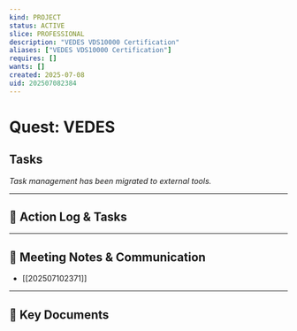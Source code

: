 ```yaml
---
kind: PROJECT
status: ACTIVE
slice: PROFESSIONAL
description: "VEDES VDS10000 Certification"
aliases: ["VEDES VDS10000 Certification"]
requires: []
wants: []
created: 2025-07-08
uid: 202507082384
---
```


# Quest: VEDES

## Tasks

*Task management has been migrated to external tools.*

---

## 📝 Action Log & Tasks


---
## 💬 Meeting Notes & Communication
- [[202507102371]]

---
## 📎 Key Documents

